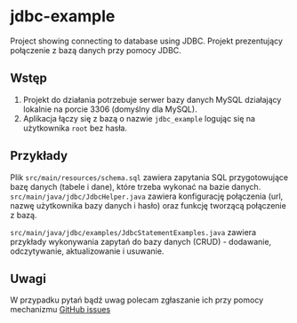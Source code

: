 # jdbc-example

Project showing connecting to database using JDBC.
Projekt prezentujący połączenie z bazą danych przy pomocy JDBC.

## Wstęp

1. Projekt do działania potrzebuje serwer bazy danych MySQL działający lokalnie na porcie 3306 (domyślny dla MySQL).
2. Aplikacja łączy się z bazą o nazwie `jdbc_example` logując się na użytkownika `root` bez hasła.

## Przykłady

Plik `src/main/resources/schema.sql` zawiera zapytania SQL przygotowujące bazę danych (tabele i dane), które trzeba wykonać na bazie danych. `src/main/java/jdbc/JdbcHelper.java` zawiera konfigurację połączenia (url, nazwę użytkownika bazy danych i hasło) oraz funkcję tworzącą połączenie z bazą.

 `src/main/java/jdbc/examples/JdbcStatementExamples.java` zawiera przykłady wykonywania zapytań do bazy danych (CRUD) - dodawanie, odczytywanie, aktualizowanie i usuwanie.

## Uwagi
W przypadku pytań bądź uwag polecam zgłaszanie ich przy pomocy mechanizmu [GitHub issues](https://github.com/piotrgajow/jdbc-example/issues/new)
